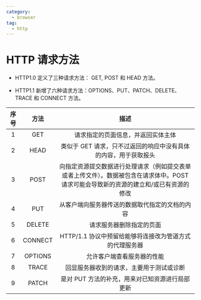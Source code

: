 ```yaml
---
category:
  - browser
tag:
  - http
---
```


# HTTP 请求方法

* HTTP1.0 定义了三种请求方法： GET, POST 和 HEAD 方法。

* HTTP1.1 新增了六种请求方法：OPTIONS、PUT、PATCH、DELETE、TRACE 和 CONNECT 方法。

| 序号 | 方法	| 描述 |
|:-:|:-:|:-:|
| 1 |	GET |	请求指定的页面信息，并返回实体主体 |
| 2 |	HEAD |	类似于 GET 请求，只不过返回的响应中没有具体的内容，用于获取报头 |
| 3 |	POST |	向指定资源提交数据进行处理请求（例如提交表单或者上传文件）。数据被包含在请求体中。POST 请求可能会导致新的资源的建立和/或已有资源的修改 |
| 4 |	PUT |	从客户端向服务器传送的数据取代指定的文档的内容 |
| 5 |	DELETE | 请求服务器删除指定的页面 |
| 6 |	CONNECT |	HTTP/1.1 协议中预留给能够将连接改为管道方式的代理服务器 |
| 7 |	OPTIONS |	允许客户端查看服务器的性能 |
| 8 |	TRACE |	回显服务器收到的请求，主要用于测试或诊断 |
| 9 |	PATCH |	是对 PUT 方法的补充，用来对已知资源进行局部更新 |

